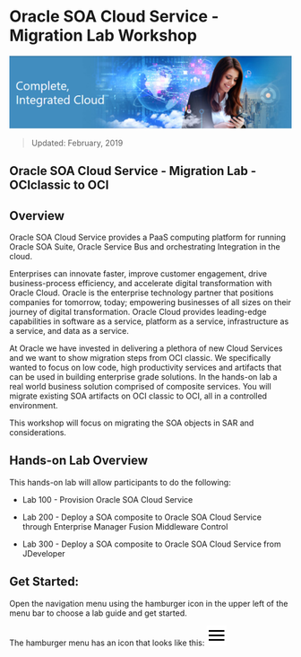 # Oracle SOA Cloud Service - Migration Lab Workshop

![](images/j2c-logo.png)

> Updated: February, 2019

## Oracle SOA Cloud Service - Migration Lab - OCIclassic to OCI

## Overview

Oracle SOA Cloud Service provides a PaaS computing platform for running Oracle SOA Suite, Oracle Service Bus and orchestrating Integration in the cloud.

Enterprises can innovate faster, improve customer engagement, drive business-process efficiency, and accelerate digital transformation with Oracle Cloud. Oracle is the enterprise technology partner that positions companies for tomorrow, today; empowering businesses of all sizes on their journey of digital transformation. Oracle Cloud provides leading-edge capabilities in software as a service, platform as a service, infrastructure as a service, and data as a service.

At Oracle we have invested in delivering a plethora of new Cloud Services and we want to show migration steps from OCI classic. We specifically wanted to focus on low code, high productivity services and artifacts that can be used in building enterprise grade solutions. In the hands-on lab a real world business solution comprised of composite services. You will migrate existing SOA artifacts on OCI classic to OCI, all in a controlled environment. 

This workshop will focus on migrating the SOA objects in SAR and considerations.

## Hands-on Lab Overview

This hands-on lab will allow participants to do the following:

- Lab 100 - Provision Oracle SOA Cloud Service

- Lab 200 - Deploy a SOA composite to Oracle SOA Cloud Service through Enterprise Manager Fusion Middleware Control

- Lab 300 - Deploy a SOA composite to Oracle SOA Cloud Service from JDeveloper

## Get Started: 

Open the navigation menu using the hamburger icon in the upper left of the menu bar to choose a lab guide and get started.

The hamburger menu has an icon that looks like this: <img src="images/menu.svg">
